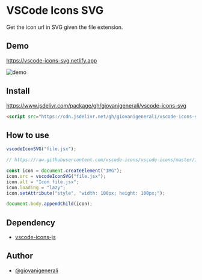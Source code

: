 # VSCode Icons SVG

Get the icon url in SVG given the file extension.

## Demo

https://vscode-icons-svg.netlify.app

![demo](https://user-images.githubusercontent.com/41435/91000932-bd333800-e5a0-11ea-90e4-613b7be88bc8.png)

## Install

https://www.jsdelivr.com/package/gh/giovanigenerali/vscode-icons-svg

```html
<script src="https://cdn.jsdelivr.net/gh/giovanigenerali/vscode-icons-svg@1/dist/vscode-icons-svg.min.js"></script>
```

## How to use

```js
vscodeIconSVG("file.jsx");

// https://raw.githubusercontent.com/vscode-icons/vscode-icons/master/icons/file_type_reactjs.svg
```

```js
const icon = document.createElement("IMG");
icon.src = vscodeIconSVG("file.jsx");
icon.alt = "Icon file.jsx";
icon.loading = "lazy";
icon.setAttribute("style", "width: 100px; height: 100px;");

document.body.appendChild(icon);
```

## Dependency

- [vscode-icons-js](https://github.com/dderevjanik/vscode-icons-js)

## Author

- [@giovanigenerali](https://github.com/giovanigenerali)
